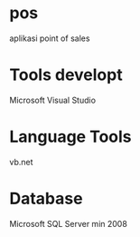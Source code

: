 # pos
aplikasi point of sales

# Tools developt 
Microsoft Visual Studio

# Language Tools
vb.net

# Database
Microsoft SQL Server min 2008
